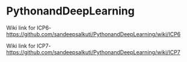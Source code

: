 # PythonandDeepLearning

Wiki link for ICP6- https://github.com/sandeepsalkuti/PythonandDeepLearning/wiki/ICP6

Wiki link for ICP7- https://github.com/sandeepsalkuti/PythonandDeepLearning/wiki/ICP7
